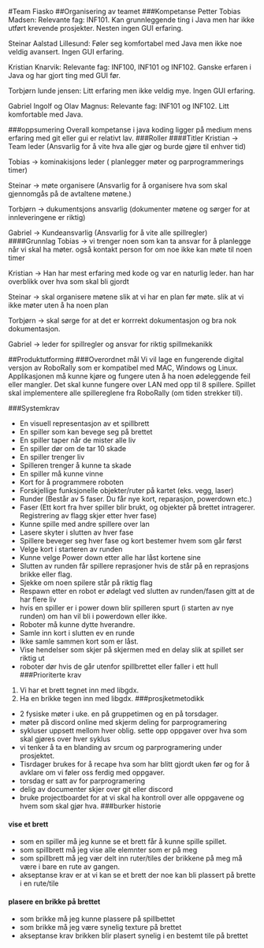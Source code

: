#Team Fiasko
##Organisering av teamet
###Kompetanse
Petter Tobias Madsen:
Relevante fag: INF101. Kan grunnleggende ting i Java men har ikke utført krevende prosjekter. Nesten ingen GUI erfaring.

Steinar Aalstad Lillesund:
Føler seg komfortabel med Java men ikke noe veldig avansert. Ingen GUI erfaring.

Kristian Knarvik:
Relevante fag: INF100, INF101 og INF102. Ganske erfaren i Java og har gjort ting med GUI før.

Torbjørn lunde jensen:
Litt erfaring men ikke veldig mye. Ingen GUI erfaring.

Gabriel Ingolf og Olav Magnus:
Relevante fag: INF101 og INF102. Litt komfortable med Java.

###oppsumering
 Overall kompetanse i java koding ligger på medium mens erfaring med git eller gui er relativt lav. 
###Roller
####Titler
Kristian -> Team leder (Ansvarlig for å vite hva alle gjør og burde gjøre til enhver tid) 

Tobias -> kominakisjons leder ( planlegger møter og parprogrammerings timer)

Steinar -> møte organisere (Ansvarlig for å organisere hva som skal gjennomgås på de avtaltene møtene.)

Torbjørn -> dukumentsjons ansvarlig (dokumenter møtene og sørger for at innleveringene er riktig)

Gabriel -> Kundeansvarlig (Ansvarlig for å vite alle spillregler)
####Grunnlag
Tobias -> vi trenger noen som kan ta ansvar for å planlegge når vi skal ha møter. også kontakt person for om noe ikke kan møte til noen timer

Kristian -> Han har mest erfaring med kode og var en naturlig leder. han har overblikk over hva som skal bli gjordt

Steinar -> skal organisere møtene slik at vi har en plan før møte. slik at vi ikke møter uten å ha noen plan

Torbjørn -> skal sørge for at det er korrrekt dokumentasjon og bra nok dokumentasjon.   

Gabriel -> leder for spillregler og ansvar for riktig spillmekanikk 

##Produktutforming
###Overordnet mål
Vi vil lage en fungerende digital versjon av RoboRally som er kompatibel med MAC, Windows og Linux.
Applikasjonen må kunne kjøre og fungere uten å ha noen ødeleggende feil eller mangler.
Det skal kunne fungere over LAN med opp til 8 spillere.
Spillet skal implementere alle spillereglene fra RoboRally (om tiden strekker til).

###Systemkrav
* En visuell representasjon av et spillbrett
* En spiller som kan bevege seg på brettet
* En spiller taper når de mister alle liv 
* En spiller dør om de tar 10 skade
* En spiller trenger liv 
* Spilleren trenger å kunne ta skade
* En spiller må kunne vinne
* Kort for å programmere roboten 
* Forskjellige funksjonelle objekter/ruter på kartet (eks. vegg, laser)
* Runder (Består av 5 faser. Du får nye kort, reparasjon, powerdown etc.)
* Faser (Ett kort fra hver spiller blir brukt, og objekter på brettet intragerer. Registrering av flagg skjer etter hver fase)
* Kunne spille med andre spillere over lan
* Lasere skyter i slutten av hver fase
* Spillere beveger seg hver fase og kort bestemer hvem som går først
* Velge kort i starteren av runden
* Kunne velge Power down etter alle har låst kortene sine
* Slutten av runden får spillere reprasjoner hvis de står på en reprasjons brikke eller flag.
* Sjekke om noen spilere står på riktig flag
* Respawn etter en robot er ødelagt ved slutten av runden/fasen gitt at de har flere liv
* hvis en spiller er i power down blir spilleren spurt (i starten av nye runden) om han vil bli i powerdown eller ikke.
* Roboter må kunne dytte hverandre.
* Samle inn kort i slutten ev en runde
* Ikke samle sammen kort som er låst.
* Vise hendelser som skjer på skjermen med en delay slik at spillet ser riktig ut
* roboter dør hvis de går utenfor spillbrettet eller faller i ett hull
###Prioriterte krav
1. Vi har et brett tegnet inn med libgdx.
2. Ha en brikke tegen inn med libgdx. 
###prosjketmetodikk
 * 2 fysiske møter i uke. en på gruppetimen og en på torsdager. 
 * møter på discord online med skjerm deling for parprogramering
 * sykluser uppsett mellom hver oblig. sette opp oppgaver over hva som skal gjøres over hver syklus
 * vi tenker å ta en blanding av srcum og parprogramering under prosjektet.
 * Tisrdager brukes for å recape hva som har blitt gjordt uken før og for å avklare om vi føler oss ferdig med oppgaver.
 * torsdag er satt av for parprogramering
 * delig av documenter skjer over git eller discord
 * bruke projectboardet for at vi skal ha kontroll over alle oppgavene og hvem som skal gjør hva.
###burker historie
 #### vise et brett
 
 * som en spiller må jeg kunne se et brett får å kunne spille spillet.
 * som spillbrett må jeg vise alle elemnter som er på meg 
 * som spillbrett må jeg vær delt inn ruter/tiles der brikkene på meg må være i bare en rute av gangen.
 * akseptanse krav er at vi kan se et brett der noe kan bli plassert på brette i en rute/tile
  
 #### plasere en brikke på brettet

 * som brikke må jeg kunne plassere på spillbettet  
 * som brikke må jeg være synelig texture på brettet
 * akseptanse krav brikken blir plasert synelig i en bestemt tile på brettet

 
